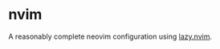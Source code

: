# nvim

A reasonably complete neovim configuration using [lazy.nvim](https://github.com/folke/lazy.nvim).
